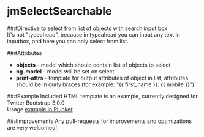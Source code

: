 jmSelectSearchable
==========================
###Directive to select from list of objects with search input box     
It's not "typeahead", because in typeahead you can input any text in inputbox, and here you can only select from list.  

###Attributes

* **objects** - model which should contain list of objects to select
* **ng-model** - model will be set on select
* **print-attrs** - template for output attributes of object in list, attributes should be in curly braces (for example: "{{ first_name }}: {{ mobile }}") 

###Example
Included HTML template is an example, currently designed for Twitter Bootstrap 3.0.0    
Usage [example in Plunker](http://plnkr.co/edit/UVzDiNZKbjDE1ZxY9hJD)  

###Improvements
Any pull-requests for improvements and optimizations are very welcomed!
